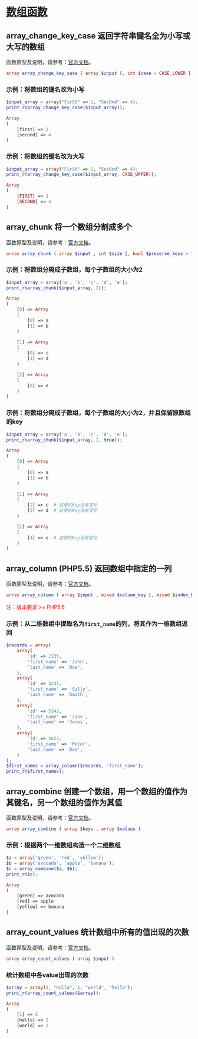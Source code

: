 # [数组函数](https://github.com/mumingv/php/tree/master/func/array)

## array_change_key_case 返回字符串键名全为小写或大写的数组

函数原型及说明，请参考：[官方文档](http://php.net/manual/zh/function.array-change-key-case.php)。

```php
array array_change_key_case ( array $input [, int $case = CASE_LOWER ] )
```

### 示例：将数组的键名改为小写

```php
$input_array = array("FirSt" => 1, "SecOnd" => 4); 
print_r(array_change_key_case($input_array));
```
```php
Array
(
    [first] => 1
    [second] => 4
)
```


### 示例：将数组的键名改为大写

```php
$input_array = array("FirSt" => 1, "SecOnd" => 4); 
print_r(array_change_key_case($input_array, CASE_UPPER));
```
```php
Array
(
    [FIRST] => 1
    [SECOND] => 4
)
```


## array_chunk 将一个数组分割成多个

函数原型及说明，请参考：[官方文档](http://php.net/manual/zh/function.array-chunk.php)。

```php
array array_chunk ( array $input , int $size [, bool $preserve_keys = false ] )
```

### 示例：将数组分隔成子数组，每个子数组的大小为2

```php
$input_array = array('a', 'b', 'c', 'd', 'e');
print_r(array_chunk($input_array, 2));
```
```php
Array
(
    [0] => Array
    (
        [0] => a
        [1] => b
    )

    [1] => Array
    (
        [0] => c
        [1] => d
    )

    [2] => Array
    (
        [0] => e
    )
)
```


### 示例：将数组分隔成子数组，每个子数组的大小为2，并且保留原数组的key

```php
$input_array = array('a', 'b', 'c', 'd', 'e');
print_r(array_chunk($input_array, 2, true));
```
```php
Array
(
    [0] => Array
    (
        [0] => a
        [1] => b
    )

    [1] => Array
    (
        [2] => c  # 这里的key没有变化
        [3] => d  # 这里的key没有变化
    )

    [2] => Array
    (
        [4] => e  # 这里的key没有变化
    )
)
```


## array_column (PHP5.5) 返回数组中指定的一列

函数原型及说明，请参考：[官方文档](http://php.net/manual/zh/function.array-column.php)。

```php
array array_column ( array $input , mixed $column_key [, mixed $index_key ] )
```

<font color="red">注：版本要求 >= PHP5.5</font>

### 示例：从二维数组中提取名为`first_name`的列，将其作为一维数组返回

```php
$records = array(
    array(
        'id' => 2135,
        'first_name' => 'John',
        'last_name' => 'Doe',
    ),
    array(
        'id' => 3245,          
        'first_name' => 'Sally',        
        'last_name' => 'Smith',
    ),
    array(
        'id' => 5342,
        'first_name' => 'Jane',
        'last_name' => 'Jones',
    ),
    array(
        'id' => 5623,          
        'first_name' => 'Peter',        
        'last_name' => 'Doe',  
    )
);
$first_names = array_column($records, 'first_name');
print_r($first_names);
```


## array_combine 创建一个数组，用一个数组的值作为其键名，另一个数组的值作为其值

函数原型及说明，请参考：[官方文档](http://php.net/manual/zh/function.array-combine.php)。

```php
array array_combine ( array $keys , array $values )
```

### 示例：根据两个一维数组构造一个二维数组

```php
$a = array('green', 'red', 'yellow');
$b = array('avocado', 'apple', 'banana');
$c = array_combine($a, $b);
print_r($c);
```
```php
Array
(       
    [green] => avocado
    [red] => apple
    [yellow] => banana
)
```


## array_count_values 统计数组中所有的值出现的次数

函数原型及说明，请参考：[官方文档](http://php.net/manual/zh/function.array-count-values.php)。

```php
array array_count_values ( array $input )
```

### 统计数组中各value出现的次数

```php
$array = array(1, "hello", 1, "world", "hello");
print_r(array_count_values($array));
```
```php
Array   
(
    [1] => 2
    [hello] => 2
    [world] => 1
)
```
















